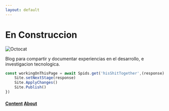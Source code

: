 ```yaml
---
layout: default
---
```


# En Construccion
![Octocat](https://avatars.githubusercontent.com/u/5587635?v=1)



Blog para compartir y documentar experiencias en el desarrollo, e investigacion tecnologica.


```js
const workingOnThisPage = await Spids.get('hisShitTogether',(response) => {
    Site.setNextStage(response)
    Site.ApplyChanges()
    Site.Publish()    
})
```

#### [Content](./page2.html) [About](./about.html)